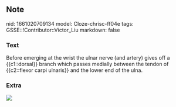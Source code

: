 ## Note
nid: 1661020709134
model: Cloze-chrisc-ff04e
tags: GSSE::!Contributor::Victor_Liu
markdown: false

### Text
Before emerging at the wrist the ulnar nerve (and artery) gives off a {{c1::dorsal}} branch which passes medially between the tendon of {{c2::flexor carpi ulnaris}} and the lower end of the ulna.

### Extra
<img src="paste-a142bc3119b92727f1f785f77d0eb6ab1a49837c.jpg">
